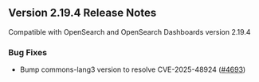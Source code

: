 ## Version 2.19.4 Release Notes

Compatible with OpenSearch and OpenSearch Dashboards version 2.19.4

### Bug Fixes
* Bump commons-lang3 version to resolve CVE-2025-48924 ([#4693](https://github.com/opensearch-project/sql/pull/4693))

